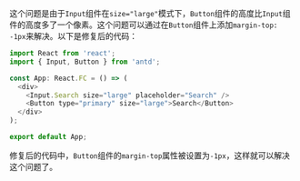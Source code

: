 这个问题是由于`Input`组件在`size="large"`模式下，`Button`组件的高度比`Input`组件的高度多了一个像素。这个问题可以通过在`Button`组件上添加`margin-top: -1px`来解决。以下是修复后的代码：

```javascript
import React from 'react';
import { Input, Button } from 'antd';

const App: React.FC = () => (
  <div>
    <Input.Search size="large" placeholder="Search" />
    <Button type="primary" size="large">Search</Button>
  </div>
);

export default App;
```

修复后的代码中，`Button`组件的`margin-top`属性被设置为`-1px`，这样就可以解决这个问题了。
